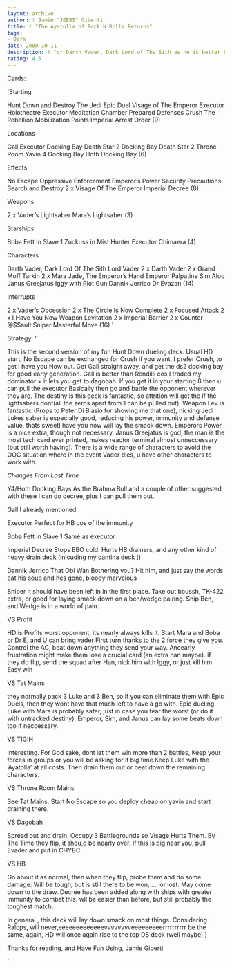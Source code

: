 ```yaml
---
layout: archive
author: ! Jamie "JEEBS" Giberti
title: ! "The Ayatolla of Rock N Rolla Returns"
tags:
- Dark
date: 2000-10-11
description: ! "or Darth Vader, Dark Lord of The Sith as he is better known"
rating: 4.5
---
```

Cards: 

'Starting

Hunt Down and Destroy The Jedi
Epic Duel
Visage of The Emperor
Executor Holotheatre
Executor Meditation Chamber
Prepared Defenses
Crush The Rebellion
Mobilization Points
Imperial Arrest Order (9)

Locations

Gall
Executor Docking Bay
Death Star 2 Docking Bay
Death Star 2 Throne Room
Yavin 4 Docking Bay
Hoth Docking Bay (6)

Effects

No Escape
Oppressive Enforcement
Emperor’s Power
Security Precautions
Search and Destroy
2 x Visage Of The Emperor
Imperial Decree (8)

Weapons

2 x Vader’s Lightsaber
Mara’s Lightsaber (3)

Starships

Boba Fett In Slave 1
Zuckuss in Mist Hunter
Executor
Chimaera (4)

Characters

Darth Vader, Dark Lord Of The Sith
Lord Vader
2 x Darth Vader
2 x Grand Moff Tarkin
2 x Mara Jade, The Emperor’s Hand
Emperor Palpatine
Sim Aloo
Janus Greejatus
Iggy with Riot Gun
Dannik Jerrico
Dr Evazan (14)

Interrupts

2 x Vader’s Obcession
2 x The Circle Is Now Complete
2 x Focused Attack
2 x I Have You Now
Weapon Levitation
2 x Imperial Barrier
2 x Counter @$$ault
Sniper
Masterful Move (16)
'

Strategy: '

This is the second version of my fun Hunt Down dueling deck. Usual HD start, No Escape can be exchanged for Crush if you want, I prefer Crush, to get I have you Now out. Get Gall straight away, and get the ds2 docking bay for good early generation. Gall is better than Rendilli cos I traded my dominator + it lets you get to dagobah. If you get it in your starting 8 then u can pull the executor Basically then go and battle the opponent wherever they are. The destiny is this deck is fantastic, so attrition will get the if the lightsabers dont(all the zeros apart from 1 can be pulled out). Weapon Lev is fantastic (Props to Peter Di Biasio for showing me that one), nicking Jedi Lukes saber is especially good, reducing his power, immunity and defense value, thats sweetI have you now will lay the smack down. Emperors Power is a nice extra, though not necessary. Janus Greejatus is god, the man is the most tech card ever printed, makes reactor terminal almost unneccessary (but still worth having). There is a wide range of characters to avoid the OOC situation where in the event Vader dies, u have other characters to work with.

*Changes From Last Time*

Y4/Hoth Docking Bays
As the Brahma Bull and a couple of other suggested, with these I can do decree, plus I can pull them out.

Gall I already mentioned

Executor
Perfect for HB cos of the immunity

Boba Fett in Slave 1
Same as executor

Imperial Decree
Stops EBO cold. Hurts HB drainers, and any other kind of heavy drain deck (inlcuding my cantina deck ()

Dannik Jerrico
That Obi Wan Bothering you? Hit him, and just say the words eat his soup and hes gone, bloody marvelous

Sniper It should have been left in in the first place. Take out boussh, TK-422 extra, or good for laying smack down on a ben/wedge pairing. Snip Ben, and Wedge is in a world of pain.


VS Profit

HD is Profits worst opponent, its nearly always kills it. Start Mara and Boba or Dr E, and U can bring vader First turn thanks to the 2 force they give you. Control the AC, beat down anything they send your way. Ancearly frustration might make them lose a crucial card (an extra han maybe). if they do flip, send the squad after Han, nick him with Iggy, or just kill him. Easy win

VS Tat Mains

they normally pack 3 Luke and 3 Ben, so if you can eliminate them with Epic Duels, then they wont have that much left to have a go with. Epic dueling Luke with Mara is probably safer, just in case you fear the worst (or do it with untracked destiny). Emperor, Sim, and Janus can lay some beats down too if neccessary.

VS TIGIH

Interesting. For God sake, dont let them win more than 2 battles, Keep your forces in groups or you will be asking for it big time.Keep Luke with the ’Ayatolla’ at all costs. Then drain them out or beat down the remaining characters.

VS Throne Room Mains

See Tat Mains. Start No Escape so you deploy cheap on yavin and start draining there.

VS Dagobah

Spread out and drain. Occupy 3 Battlegrounds so Visage Hurts Them. By The Time they flip, it shou,d be nearly over. If this is big near you, pull Evader and put in CHYBC.

VS HB

Go about it as normal, then when they flip, probe them and do some damage. Will be tough, but is still there to be won, .... or lost. May come down to the draw.  Decree has been added along with ships with greater immunity to combat this. wll be easier than before, but still probably the toughest match.

In general , this deck will lay down smack on most things. Considering Ralops, will never,eeeeeeeeeeeeevvvvvvvveeeeeeeeerrrrrrrrrr be the same, again, HD will once again rise to the top DS deck (well maybe) )


Thanks for reading, and Have Fun Using, Jamie Giberti

'
